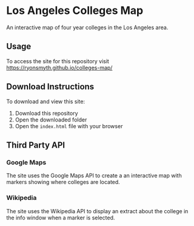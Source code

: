 # Los Angeles Colleges Map
An interactive map of four year colleges in the Los Angeles area.

## Usage
To access the site for this repository visit https://ryonsmyth.github.io/colleges-map/

## Download Instructions
To download and view this site:

1) Download this repository
2) Open the downloaded folder
3) Open the `index.html` file with your browser

## Third Party API

### Google Maps
The site uses the Google Maps API to create a an interactive map with markers showing where colleges are located.

### Wikipedia
The site uses the Wikipedia API to display an extract about the college in the info window when a marker is selected. 
